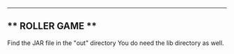 -----------------
** ROLLER GAME **
-----------------

Find the JAR file in the "out" directory
You do need the lib directory as well.
